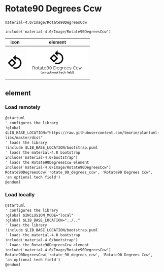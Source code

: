 # Rotate90 Degrees Ccw

```text
material-4.0/Image/Rotate90DegreesCcw
```

```text
include('material-4.0/Image/Rotate90DegreesCcw')
```

|icon|element|
|---|---|
|![](Rotate90DegreesCcw.png)|![](Rotate90DegreesCcw.element.png)|



## element
### Load remotely
```plantuml
@startuml
' configures the library
!global $LIB_BASE_LOCATION="https://raw.githubusercontent.com/tmorin/plantuml-libs/master/dist"
' loads the library
!include $LIB_BASE_LOCATION/bootstrap.puml
' loads the material-4.0 bootstrap
include('material-4.0/bootstrap')
' loads the Rotate90DegreesCcw element
include('material-4.0/Image/Rotate90DegreesCcw')
Rotate90DegreesCcw('rotate_90_degrees_ccw', 'Rotate90 Degrees Ccw', 'an optional tech field')
@enduml
```
### Load locally
```plantuml
@startuml
' configures the library
!global $INCLUSION_MODE="local"
!global $LIB_BASE_LOCATION="../.."
' loads the library
!include $LIB_BASE_LOCATION/bootstrap.puml
' loads the material-4.0 bootstrap
include('material-4.0/bootstrap')
' loads the Rotate90DegreesCcw element
include('material-4.0/Image/Rotate90DegreesCcw')
Rotate90DegreesCcw('rotate_90_degrees_ccw', 'Rotate90 Degrees Ccw', 'an optional tech field')
@enduml
```

